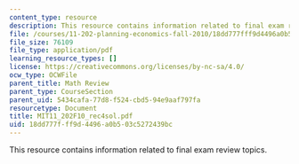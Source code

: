 ```yaml
---
content_type: resource
description: This resource contains information related to final exam review topics.
file: /courses/11-202-planning-economics-fall-2010/18dd777fff9d4496a0b503c5272439bc_MIT11_202F10_rec4sol.pdf
file_size: 76109
file_type: application/pdf
learning_resource_types: []
license: https://creativecommons.org/licenses/by-nc-sa/4.0/
ocw_type: OCWFile
parent_title: Math Review
parent_type: CourseSection
parent_uid: 5434cafa-77d8-f524-cbd5-94e9aaf797fa
resourcetype: Document
title: MIT11_202F10_rec4sol.pdf
uid: 18dd777f-ff9d-4496-a0b5-03c5272439bc
---
```

This resource contains information related to final exam review topics.